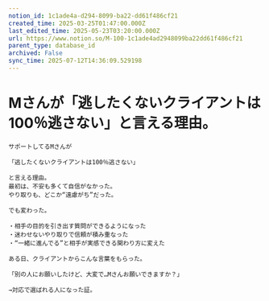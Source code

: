 ```yaml
---
notion_id: 1c1ade4a-d294-8099-ba22-dd61f486cf21
created_time: 2025-03-25T01:47:00.000Z
last_edited_time: 2025-05-23T03:20:00.000Z
url: https://www.notion.so/M-100-1c1ade4ad2948099ba22dd61f486cf21
parent_type: database_id
archived: False
sync_time: 2025-07-12T14:36:09.529198
---
```


# Mさんが「逃したくないクライアントは100％逃さない」と言える理由。

```plain text
サポートしてるMさんが

「逃したくないクライアントは100％逃さない」

と言える理由。
最初は、不安も多くて自信がなかった。
やり取りも、どこか“遠慮がち”だった。

でも変わった。

・相手の目的を引き出す質問ができるようになった
・迷わせないやり取りで信頼が積み重なった
・“一緒に進んでる”と相手が実感できる関わり方に変えた

ある日、クライアントからこんな言葉をもらった。

「別の人にお願いしたけど、大変で…Mさんお願いできますか？」

→対応で選ばれる人になった証。
```